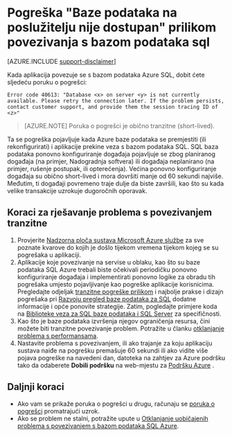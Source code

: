 <properties
    pageTitle="Baza podataka na poslužitelju trenutno nije dostupna, povezivanje s bazom podataka SQL | Microsoft Azure"
    description="Otklanjanje poteškoća s baze podataka na poslužitelj nije dostupan pogreške kada se aplikacija poveže s bazom podataka SQL."
    services="sql-database"
    documentationCenter=""
    authors="dalechen"
    manager="felixwu"
    editor=""
    keywords="Baza podataka na poslužitelju trenutno nije dostupna, povezivanje s bazom podataka sql"/>

<tags
    ms.service="sql-database"
    ms.workload="data-management"
    ms.tgt_pltfrm="na"
    ms.devlang="na"
    ms.topic="article"
    ms.date="09/21/2016"
    ms.author="daleche"/>

# <a name="error-database-on-server-is-not-currently-available-when-connecting-to-sql-database"></a>Pogreška "Baze podataka na poslužitelju nije dostupan" prilikom povezivanja s bazom podataka sql
[AZURE.INCLUDE [support-disclaimer](../../includes/support-disclaimer.md)]

Kada aplikacija povezuje se s bazom podataka Azure SQL, dobit ćete sljedeću poruku o pogrešci:

```
Error code 40613: "Database <x> on server <y> is not currently available. Please retry the connection later. If the problem persists, contact customer support, and provide them the session tracing ID of <z>"
```

> [AZURE.NOTE] Poruka o pogrešci je obično tranzitne (short-lived).

Ta se pogreška pojavljuje kada Azure baze podataka se premjestiti (ili rekonfigurirati) i aplikacije prekine veza s bazom podataka SQL. SQL baza podataka ponovno konfiguriranje događaja pojavljuje se zbog planiranog događaja (na primjer, Nadogradnja softvera) ili događaja neplanirano (na primjer, rušenje postupak, ili opterećenja). Većina ponovno konfiguriranje događaja su obično short-lived i mora dovršiti manje od 60 sekundi najviše. Međutim, ti događaji povremeno traje dulje da biste završili, kao što su kada velike transakcije uzrokuje dugoročnih oporavak.

## <a name="steps-to-resolve-transient-connectivity-issues"></a>Koraci za rješavanje problema s povezivanjem tranzitne
1.  Provjerite [Nadzorna ploča sustava Microsoft Azure službe](https://azure.microsoft.com/status) za sve poznate kvarove do kojih je došlo tijekom vremena tijekom kojeg se su pogrešaka u aplikaciji.
2. Aplikacije koje povezivanje na servise u oblaku, kao što su baze podataka SQL Azure trebali biste očekivali periodičku ponovno konfiguriranje događaja i implementirati ponovno logike za obradu tih pogrešaka umjesto pojavljivanje kao pogreške aplikacije korisnicima. Pregledajte odjeljak [tranzitne pogreške prilikom](sql-database-connectivity-issues.md) i najbolje prakse i dizajn pogrešaka pri [Razvoju pregled baze podataka za SQL](sql-database-develop-overview.md) dodatne informacije i opće ponovite strategije. Zatim, pogledajte primjere koda na [Biblioteke veza za SQL baze podataka i SQL Server](sql-database-libraries.md) za specifičnosti.
3.  Kao što je baze podataka izvršenja njegov ograničenja resursa, čini možete biti tranzitne povezivanje problem. Potražite u članku [otklanjanje problema s performansama](sql-database-troubleshoot-performance.md).
4.  Nastavite problema s povezivanjem, ili ako trajanje za koju aplikaciju sustava naiđe na pogrešku premašuje 60 sekundi ili ako vidite više pojava pogreške na navedeni dan, datoteka na zahtjev za Azure podršku tako da odaberete **Dobili podršku** na web-mjestu za [Podršku Azure](https://azure.microsoft.com/support/options) .

## <a name="next-steps"></a>Daljnji koraci
- Ako vam se prikaže poruka o pogrešci u drugu, računaju se [poruka o pogrešci](sql-database-develop-error-messages.md) promatrajući uzrok.
- Ako se problem ne stalni, potražite upute u [Otklanjanje uobičajenih problema s povezivanjem s bazom podataka SQL Azure](sql-database-troubleshoot-common-connection-issues.md).
